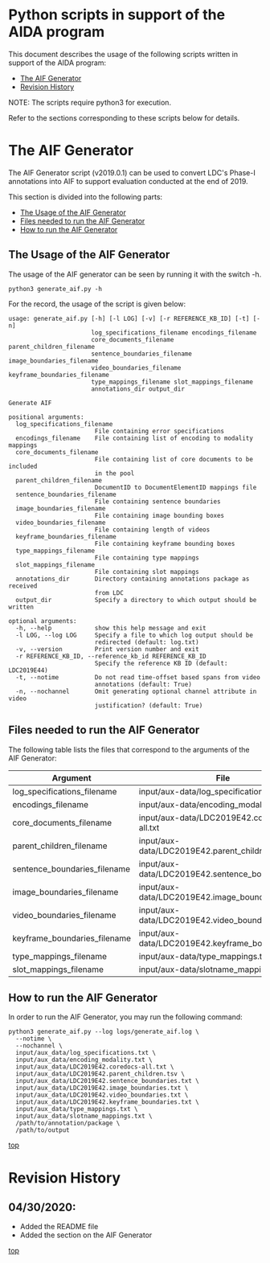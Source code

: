 # Python scripts in support of the AIDA program

This document describes the usage of the following scripts written in support of the AIDA program:

* [The AIF Generator](#the-aif-generator)
* [Revision History](#revision-history)

NOTE: The scripts require python3 for execution.

Refer to the sections corresponding to these scripts below for details.

# The AIF Generator

The AIF Generator script (v2019.0.1) can be used to convert LDC's Phase-I annotations into AIF to support evaluation conducted at the end of 2019.

This section is divided into the following parts:

* [The Usage of the AIF Generator](#the-usage-of-the-aif-generator)
* [Files needed to run the AIF Generator](#files-needed-to-run-the-aif-generator)
* [How to run the AIF Generator](#how-to-run-the-aif-generator)

## The Usage of the AIF Generator

The usage of the AIF generator can be seen by running it with the switch -h. 

~~~
python3 generate_aif.py -h
~~~

For the record, the usage of the script is given below:

~~~
usage: generate_aif.py [-h] [-l LOG] [-v] [-r REFERENCE_KB_ID] [-t] [-n]
                       log_specifications_filename encodings_filename
                       core_documents_filename parent_children_filename
                       sentence_boundaries_filename image_boundaries_filename
                       video_boundaries_filename keyframe_boundaries_filename
                       type_mappings_filename slot_mappings_filename
                       annotations_dir output_dir

Generate AIF

positional arguments:
  log_specifications_filename
                        File containing error specifications
  encodings_filename    File containing list of encoding to modality mappings
  core_documents_filename
                        File containing list of core documents to be included
                        in the pool
  parent_children_filename
                        DocumentID to DocumentElementID mappings file
  sentence_boundaries_filename
                        File containing sentence boundaries
  image_boundaries_filename
                        File containing image bounding boxes
  video_boundaries_filename
                        File containing length of videos
  keyframe_boundaries_filename
                        File containing keyframe bounding boxes
  type_mappings_filename
                        File containing type mappings
  slot_mappings_filename
                        File containing slot mappings
  annotations_dir       Directory containing annotations package as received
                        from LDC
  output_dir            Specify a directory to which output should be written

optional arguments:
  -h, --help            show this help message and exit
  -l LOG, --log LOG     Specify a file to which log output should be
                        redirected (default: log.txt)
  -v, --version         Print version number and exit
  -r REFERENCE_KB_ID, --reference_kb_id REFERENCE_KB_ID
                        Specify the reference KB ID (default: LDC2019E44)
  -t, --notime          Do not read time-offset based spans from video
                        annotations (default: True)
  -n, --nochannel       Omit generating optional channel attribute in video
                        justification? (default: True)
~~~

## Files needed to run the AIF Generator 

The following table lists the files that correspond to the arguments of the AIF Generator:

| Argument                     | File                    |
| -----------------------------|-------------------------|
| log_specifications_filename  | input/aux-data/log_specifications.txt |
| encodings_filename           | input/aux-data/encoding_modality.txt |
| core_documents_filename      | input/aux-data/LDC2019E42.coredocs-all.txt |
| parent_children_filename     | input/aux-data/LDC2019E42.parent_children.tsv |
| sentence_boundaries_filename | input/aux-data/LDC2019E42.sentence_boundaries.txt |
| image_boundaries_filename    | input/aux-data/LDC2019E42.image_boundaries.txt |
| video_boundaries_filename    | input/aux-data/LDC2019E42.video_boundaries.txt |
| keyframe_boundaries_filename | input/aux-data/LDC2019E42.keyframe_boundaries.txt |
| type_mappings_filename       | input/aux-data/type_mappings.txt |
| slot_mappings_filename       | input/aux-data/slotname_mappings.txt |

## How to run the AIF Generator

In order to run the AIF Generator, you may run the following command:

~~~
python3 generate_aif.py --log logs/generate_aif.log \
  --notime \
  --nochannel \
  input/aux_data/log_specifications.txt \
  input/aux_data/encoding_modality.txt \
  input/aux_data/LDC2019E42.coredocs-all.txt \
  input/aux_data/LDC2019E42.parent_children.tsv \
  input/aux_data/LDC2019E42.sentence_boundaries.txt \
  input/aux_data/LDC2019E42.image_boundaries.txt \
  input/aux_data/LDC2019E42.video_boundaries.txt \
  input/aux_data/LDC2019E42.keyframe_boundaries.txt \
  input/aux_data/type_mappings.txt \
  input/aux_data/slotname_mappings.txt \
  /path/to/annotation/package \
  /path/to/output
~~~

[top](#python-scripts-in-support-of-the-aida-program)

# Revision History

## 04/30/2020:
* Added the README file
* Added the section on the AIF Generator

[top](#python-scripts-in-support-of-the-aida-program)
